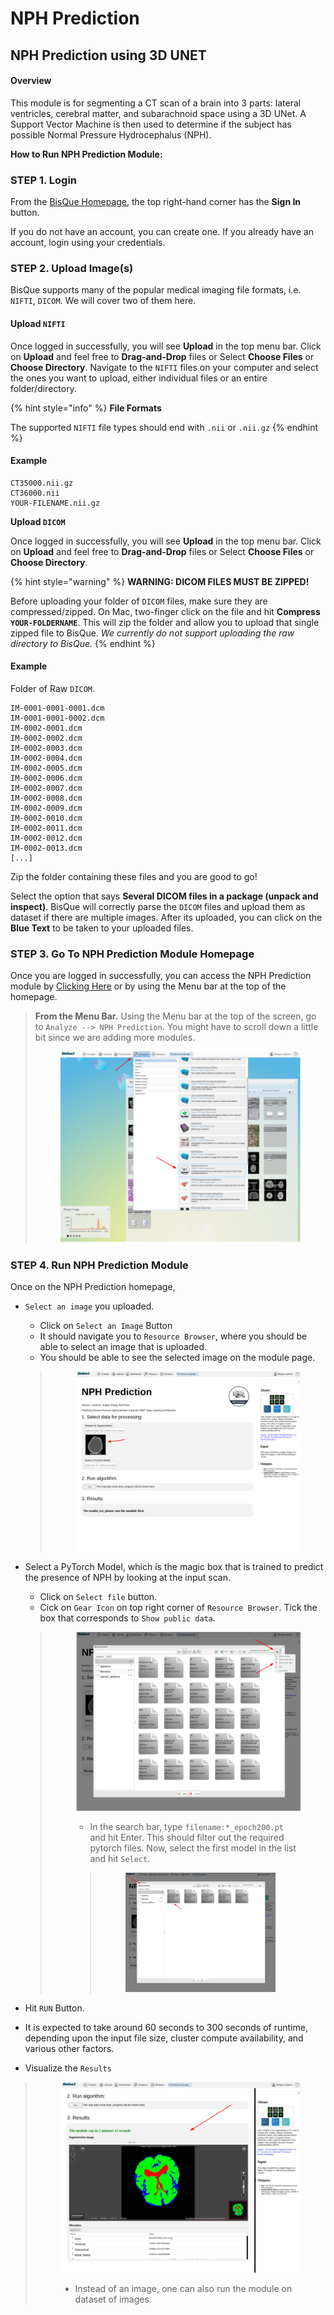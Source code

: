 # NPH Prediction

## NPH Prediction using 3D UNET

#### Overview

This module is for segmenting a CT scan of a brain into 3 parts: lateral ventricles, cerebral matter, and subarachnoid space using a 3D UNet. A Support Vector Machine is then used to determine if the subject has possible Normal Pressure Hydrocephalus (NPH).


**How to Run NPH Prediction Module:**

### STEP 1. Login

From the [BisQue Homepage](https://bisque2.ece.ucsb.edu/), the top right-hand corner has the **Sign In** button.

If you do not have an account, you can create one. If you already have an account, login using your credentials.

### STEP 2. Upload Image(s)

BisQue supports many of the popular medical imaging file formats, i.e. `NIFTI`, `DICOM`. We will cover two of them here.

#### **Upload `NIFTI`**

Once logged in successfully, you will see **Upload** in the top menu bar. Click on **Upload** and feel free to **Drag-and-Drop** files or Select **Choose Files** or **Choose Directory**. Navigate to the `NIFTI` files on your computer and select the ones you want to upload, either individual files or an entire folder/directory.

{% hint style="info" %}
**File Formats**

The supported `NIFTI` file types should end with `.nii` or `.nii.gz`
{% endhint %}

#### Example

```
CT35000.nii.gz
CT36000.nii
YOUR-FILENAME.nii.gz
```

**Upload `DICOM`**

Once logged in successfully, you will see **Upload** in the top menu bar. Click on **Upload** and feel free to **Drag-and-Drop** files or Select **Choose Files** or **Choose Directory**.

{% hint style="warning" %}
**WARNING: DICOM FILES MUST BE ZIPPED!**&#x20;

Before uploading your folder of `DICOM` files, make sure they are compressed/zipped. On Mac, two-finger click on the file and hit **Compress `YOUR-FOLDERNAME`**. This will zip the folder and allow you to upload that single zipped file to BisQue. _We currently do not support uploading the raw directory to BisQue._
{% endhint %}

#### Example

Folder of Raw `DICOM`.

```
IM-0001-0001-0001.dcm
IM-0001-0001-0002.dcm
IM-0002-0001.dcm
IM-0002-0002.dcm
IM-0002-0003.dcm
IM-0002-0004.dcm
IM-0002-0005.dcm
IM-0002-0006.dcm
IM-0002-0007.dcm
IM-0002-0008.dcm
IM-0002-0009.dcm
IM-0002-0010.dcm
IM-0002-0011.dcm
IM-0002-0012.dcm
IM-0002-0013.dcm
[...]
```

Zip the folder containing these files and you are good to go!

Select the option that says **Several DICOM files in a package (unpack and inspect)**. BisQue will correctly parse the `DICOM` files and upload them as dataset if there are multiple images. After its uploaded, you can click on the **Blue Text** to be taken to your uploaded files.

### STEP 3. Go To NPH Prediction Module Homepage

Once you are logged in successfully, you can access the NPH Prediction module by [Clicking Here](https://bisque.ece.ucsb.edu/module\_service/nphprediction/?wpublic=1) or by using the Menu bar at the top of the homepage.

> **From the Menu Bar.** Using the Menu bar at the top of the screen, go to `Analyze --> NPH Prediction`. You might have to scroll down a little bit since we are adding more modules.
> <figure><img src="../../.gitbook/assets/nph_module/nph_fig_open_module_page.png" alt="NPH Prediction Home Page"><figcaption></figcaption></figure>


### STEP 4. Run NPH Prediction Module

Once on the NPH Prediction homepage,

* `Select an image` you uploaded.
    * Click on `Select an Image` Button
    * It should navigate you to `Resource Browser`, where you should be able to select an image that is uploaded.
    * You should be able to see the selected image on the module page.
    > <figure><img src="../../.gitbook/assets/nph_module/nph_fig_select_an_image.png" alt="NPH Prediction Home Page"><figcaption></figcaption></figure>
* Select a PyTorch Model, which is the magic box that is trained to predict the presence of NPH by looking at the input scan.
    * Click on `Select file` button.
    * Cick on `Gear Icon` on top right corner of `Resource Browser`. Tick the box that corresponds to `Show public data`.
    > <figure><img src="../../.gitbook/assets/nph_module/nph_fig_select_pytorch_model.png" alt="NPH Prediction Home Page"><figcaption></figcaption></
    * In the search bar, type `filename:*_epoch200.pt` and hit Enter. This should filter out the required pytorch files. Now, select the first model in the list and hit `Select`.
    > <figure><img src="../../.gitbook/assets/nph_module/nph_fig_select_pytorch_model_step2.png" alt="NPH Prediction Home Page"><figcaption></figcaption></

* Hit `RUN` Button.

* It is expected to take around 60 seconds to 300 seconds of runtime, depending upon the input file size, cluster compute availability, and various other factors.

* Visualize the `Results`

> <figure><img src="../../.gitbook/assets/nph_module/nph_fig_vis_results.png" alt="NPH Prediction Home Page"><figcaption></figcaption></

* Instead of an image, one can also run the module on dataset of images.

